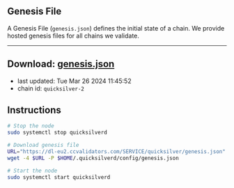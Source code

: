 ## Genesis File
A Genesis File (`genesis.json`) defines the initial state of a chain. We provide hosted genesis files for all chains we validate.

---
**Download: [genesis.json](https://dl-eu2.ccvalidators.com/SERVICE/quicksilver/genesis.json)**
---

- last updated: Tue Mar 26 2024 11:45:52
- chain id: `quicksilver-2`

## Instructions
```sh
# Stop the node
sudo systemctl stop quicksilverd

# Download genesis file
URL="https://dl-eu2.ccvalidators.com/SERVICE/quicksilver/genesis.json"
wget -4 $URL -P $HOME/.quicksilverd/config/genesis.json

# Start the node
sudo systemctl start quicksilverd
```
